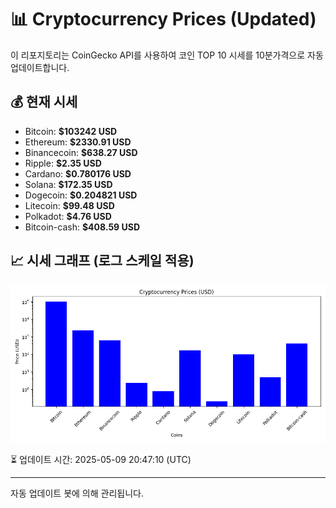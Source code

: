 
# 📊 Cryptocurrency Prices (Updated)

이 리포지토리는 CoinGecko API를 사용하여 코인 TOP 10 시세를 10분가격으로 자동 업데이트합니다.

## 💰 현재 시세
- Bitcoin: **$103242 USD**
- Ethereum: **$2330.91 USD**
- Binancecoin: **$638.27 USD**
- Ripple: **$2.35 USD**
- Cardano: **$0.780176 USD**
- Solana: **$172.35 USD**
- Dogecoin: **$0.204821 USD**
- Litecoin: **$99.48 USD**
- Polkadot: **$4.76 USD**
- Bitcoin-cash: **$408.59 USD**

## 📈 시세 그래프 (로그 스케일 적용)
![Crypto Prices](crypto_prices.png)

⏳ 업데이트 시간: 2025-05-09 20:47:10 (UTC)

---
자동 업데이트 봇에 의해 관리됩니다.
